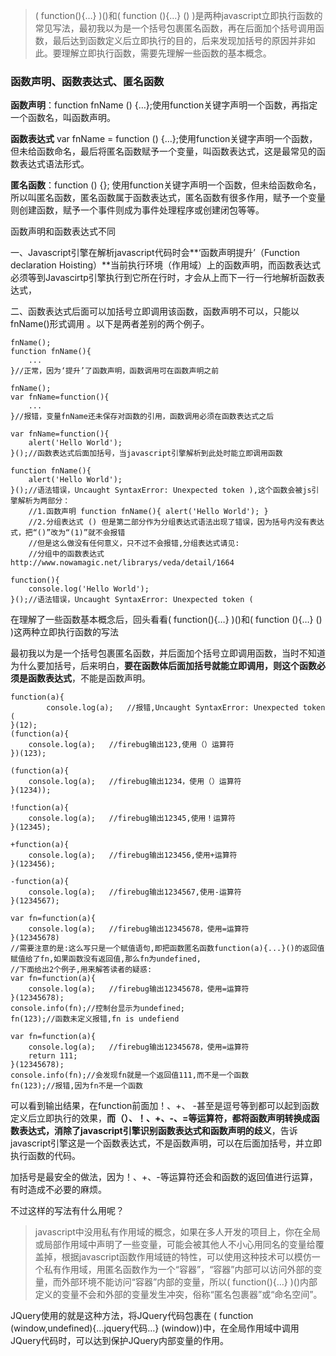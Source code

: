 > ( function(){…} )()和( function (){…} () )是两种javascript立即执行函数的常见写法，最初我以为是一个括号包裹匿名函数，再在后面加个括号调用函数，最后达到函数定义后立即执行的目的，后来发现加括号的原因并非如此。要理解立即执行函数，需要先理解一些函数的基本概念。

 

### 函数声明、函数表达式、匿名函数

 

**函数声明**：function fnName () {…};使用function关键字声明一个函数，再指定一个函数名，叫函数声明。

 

**函数表达式** var fnName = function () {…};使用function关键字声明一个函数，但未给函数命名，最后将匿名函数赋予一个变量，叫函数表达式，这是最常见的函数表达式语法形式。

 

**匿名函数**：function () {}; 使用function关键字声明一个函数，但未给函数命名，所以叫匿名函数，匿名函数属于函数表达式，匿名函数有很多作用，赋予一个变量则创建函数，赋予一个事件则成为事件处理程序或创建闭包等等。

 

函数声明和函数表达式不同

一、Javascript引擎在解析javascript代码时会**‘函数声明提升’（Function declaration Hoisting）**当前执行环境（作用域）上的函数声明，而函数表达式必须等到Javascirtp引擎执行到它所在行时，才会从上而下一行一行地解析函数表达式，

二、函数表达式后面可以加括号立即调用该函数，函数声明不可以，只能以fnName()形式调用 。以下是两者差别的两个例子。

	fnName();
	function fnName(){
	    ...
	}//正常，因为‘提升’了函数声明，函数调用可在函数声明之前
	 
	fnName();
	var fnName=function(){
	    ...
	}//报错，变量fnName还未保存对函数的引用，函数调用必须在函数表达式之后
	
	var fnName=function(){
	    alert('Hello World');
	}();//函数表达式后面加括号，当javascript引擎解析到此处时能立即调用函数
	
	function fnName(){
	    alert('Hello World');
	}();//语法错误，Uncaught SyntaxError: Unexpected token ),这个函数会被js引擎解析为两部分：
	    //1.函数声明 function fnName(){ alert('Hello World'); } 
	    //2.分组表达式 () 但是第二部分作为分组表达式语法出现了错误，因为括号内没有表达式，把“()”改为“(1)”就不会报错
	    //但是这么做没有任何意义，只不过不会报错,分组表达式请见:
	    //分组中的函数表达式http://www.nowamagic.net/librarys/veda/detail/1664
	
	function(){
	    console.log('Hello World');    
	}();//语法错误，Uncaught SyntaxError: Unexpected token (


在理解了一些函数基本概念后，回头看看( function(){…} )()和( function (){…} () )这两种立即执行函数的写法

最初我以为是一个括号包裹匿名函数，并后面加个括号立即调用函数，当时不知道为什么要加括号，后来明白，**要在函数体后面加括号就能立即调用，则这个函数必须是函数表达式**，不能是函数声明。


	function(a){
		    console.log(a);   //报错,Uncaught SyntaxError: Unexpected token (
	}(12);
	(function(a){
	    console.log(a);   //firebug输出123,使用（）运算符
	})(123);
	 
	(function(a){
	    console.log(a);   //firebug输出1234，使用（）运算符
	}(1234));
	 
	!function(a){
	    console.log(a);   //firebug输出12345,使用！运算符
	}(12345);
	 
	+function(a){
	    console.log(a);   //firebug输出123456,使用+运算符
	}(123456);
	 
	-function(a){
	    console.log(a);   //firebug输出1234567,使用-运算符
	}(1234567);
	 
	var fn=function(a){
	    console.log(a);   //firebug输出12345678，使用=运算符
	}(12345678)           
	//需要注意的是:这么写只是一个赋值语句,即把函数匿名函数function(a){...}()的返回值赋值给了fn,如果函数没有返回值,那么fn为undefined,
	//下面给出2个例子,用来解答读者的疑惑:
	var fn=function(a){
	    console.log(a);   //firebug输出12345678，使用=运算符
	}(12345678);
	console.info(fn);//控制台显示为undefined;
	fn(123);//函数未定义报错,fn is undefiend 
	
	var fn=function(a){
	    console.log(a);   //firebug输出12345678，使用=运算符
	    return 111;
	}(12345678);
	console.info(fn);//会发现fn就是一个返回值111,而不是一个函数
	fn(123);//报错,因为fn不是一个函数



可以看到输出结果，在function前面加！、+、 -甚至是逗号等到都可以起到函数定义后立即执行的效果，**而（）、！、+、-、=等运算符，都将函数声明转换成函数表达式，消除了javascript引擎识别函数表达式和函数声明的歧义**，告诉javascript引擎这是一个函数表达式，不是函数声明，可以在后面加括号，并立即执行函数的代码。 

加括号是最安全的做法，因为！、+、-等运算符还会和函数的返回值进行运算，有时造成不必要的麻烦。

不过这样的写法有什么用呢？

 

> javascript中没用私有作用域的概念，如果在多人开发的项目上，你在全局或局部作用域中声明了一些变量，可能会被其他人不小心用同名的变量给覆盖掉，根据javascript函数作用域链的特性，可以使用这种技术可以模仿一个私有作用域，用匿名函数作为一个“容器”，“容器”内部可以访问外部的变量，而外部环境不能访问“容器”内部的变量，所以( function(){…} )()内部定义的变量不会和外部的变量发生冲突，俗称“匿名包裹器”或“命名空间”。
 

JQuery使用的就是这种方法，将JQuery代码包裹在 ( function (window,undefined){…jquery代码…} (window))中，在全局作用域中调用JQuery代码时，可以达到保护JQuery内部变量的作用。
